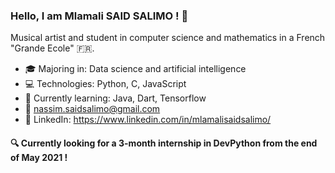 ### Hello, I am Mlamali SAID SALIMO ! :wave:

Musical artist and student in computer science and mathematics in a French "Grande Ecole" :fr:.

- :mortar_board: Majoring in: Data science and artificial intelligence
- :computer: Technologies: Python, C, JavaScript
- :seedling: Currently learning: Java, Dart, Tensorflow
- :email:	nassim.saidsalimo@gmail.com
- :briefcase: LinkedIn: https://www.linkedin.com/in/mlamalisaidsalimo/

#### :mag: Currently looking for a 3-month internship in DevPython from the end of May 2021 ! 
